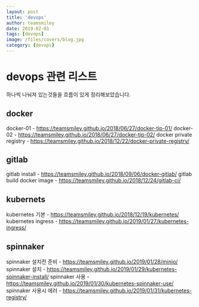 ```yaml
---
layout: post
title: 'devops' 
author: teamsmiley
date: 2019-02-01
tags: [devops]
image: /files/covers/blog.jpg
category: {devops}
---
```


# devops 관련 리스트

하나씩 나눠져 있는것들을 흐름이 있게 정리해보았습니다. 

## docker 
docker-01 - https://teamsmiley.github.io/2018/06/27/docker-tip-01/
docker-02 - https://teamsmiley.github.io/2018/06/27/docker-tip-02/
docker private registry - https://teamsmiley.github.io/2018/12/22/docker-private-registry/
## gitlab
gitlab install - https://teamsmiley.github.io/2018/09/06/docker-gitlab/
gitlab build docker image - https://teamsmiley.github.io/2018/12/24/gitlab-ci/
## kubernets 
kubernetes 기본 - https://teamsmiley.github.io/2018/12/19/kubernetes/
kubernetes ingress - https://teamsmiley.github.io/2019/01/27/kubernetes-ingress/
## spinnaker 
spinnaker 설치전 준비 - https://teamsmiley.github.io/2019/01/28/minio/
spinnaker 설치 - https://teamsmiley.github.io/2019/01/29/kubernetes-spinnaker-install/
spinnaker 사용 - https://teamsmiley.github.io/2019/01/30/kubernetes-spinnaker-use/
spinnaker 사용시 에러 - https://teamsmiley.github.io/2019/01/31/kubernetes-registry/



